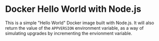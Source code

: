 # Docker Hello World with Node.js

This is a simple "Hello World" Docker image built with Node.js. It will also return the value of the `APPVERSION` environment variable,
as a way of simulating upgrades by incrementing the envionment variable.